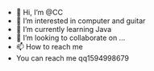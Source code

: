 - 👋 Hi, I’m @CC
- 👀 I’m interested in computer and guitar
- 🌱 I’m currently learning Java
- 💞️ I’m looking to collaborate on ...
- 📫 How to reach me 
- You can reach me qq1594998679

<!---
1594998679/1594998679 is a ✨ special ✨ repository because its `README.md` (this file) appears on your GitHub profile.
You can click the Preview link to take a look at your changes.
--->
